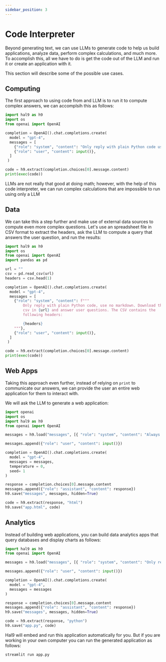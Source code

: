 ```yaml
---
sidebar_position: 3
---
```


# Code Interpreter

Beyond generating text, we can use LLMs to generate code to help us build applications, analyze data, perform complex calculations, and much more. To accomplish this, all we have to do is get the code out of the LLM and run it or create an application with it.

This section will describe some of the possible use cases.

## Computing

The first approach to using code from and LLM is to run it to compute complex answers, we can accomplsih this as follows:

```python
import hal9 as h9
import os
from openai import OpenAI

completion = OpenAI().chat.completions.create(
  model = "gpt-4",
  messages = [
    {"role": "system", "content": "Only reply with plain Python code use no markdown"},
    {"role": "user", "content": input()},
  ]
 )

code = h9.extract(completion.choices[0].message.content)
print(exec(code))
```

LLMs are not really that good at doing math; however, with the help of this code interpreter, we can run complex calculations that are impossible to run using only a LLM

## Data

We can take this a step further and make use of external data sources to compute even more complex questions. Let's use an spreadsheet file in CSV format to extract the headers, ask the LLM to compute a query that answers the user question, and run the results:

```python
import hal9 as h9
import os
from openai import OpenAI
import pandas as pd

url = ""
csv = pd.read_csv(url)
headers = csv.head(1)

completion = OpenAI().chat.completions.create(
  model = "gpt-4",
  messages = [
    {"role": "system", "content": f"""
        Only reply with plain Python code, use no markdown. Download the
        csv in {url} and answer user questions. The CSV contains the 
        following headers:

        {headers}
    """},
    {"role": "user", "content": input()},
  ]
 )

code = h9.extract(completion.choices[0].message.content)
print(exec(code))
```

## Web Apps

Taking this approach even further, instead of relying on `print` to communicate our answers, we can provide the user an entire web application for them to interact with.

We will ask the LLM to generate a web application:

```python
import openai
import os
import hal9 as h9
from openai import OpenAI

messages = h9.load("messages", [{ "role": "system", "content": "Always reply with a single page HTML markdown block (which can use JavaScript, CSS, etc) that fulfills the user request" }])

messages.append({"role": "user", "content": input()})

completion = OpenAI().chat.completions.create(
  model = "gpt-4",
  messages = messages,
  temperature = 0,
  seed= 1
)

response = completion.choices[0].message.content
messages.append({"role": "assistant", "content": response})
h9.save("messages", messages, hidden=True)

code = h9.extract(response, "html")
h9.save("app.html", code)
```

## Analytics

Instead of building web applications, you can build data analytics apps that query databases and display charts as follows:

```python
import hal9 as h9
from openai import OpenAI

messages = h9.load("messages", [{ "role": "system", "content": "Only reply with plain Python code. Write streamlit code to answer the user requirements." }])

messages.append({"role": "user", "content": input()})

completion = OpenAI().chat.completions.create(
  model = "gpt-4",
  messages = messages
)

response = completion.choices[0].message.content
messages.append({"role": "assistant", "content": response})
h9.save("messages", messages, hidden=True)

code = h9.extract(response, "python")
h9.save("app.py", code)
```

Hal9 will embed and run this application automatically for you. But if you are working in your own computer you can run the generated application as follows:

```bash
streamlit run app.py
```
